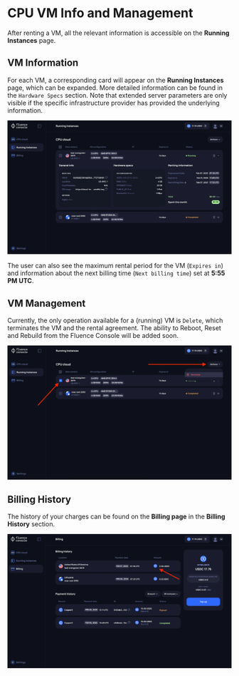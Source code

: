 # CPU VM Info and Management

After renting a VM, all the relevant information is accessible on the **Running Instances** page.

## VM Information

For each VM, a corresponding card will appear on the **Running Instances** page, which can be expanded. More detailed information can be found in the `Hardware Specs` section. Note that extended server parameters are only visible if the specific infrastructure provider has provided the underlying information.

![VM information](./assets/vm_info.webp)

The user can also see the maximum rental period for the VM (`Expires in`) and information about the next billing time (`Next billing time`) set at **5:55 PM UTC**.

## VM Management

Currently, the only operation available for a (running) VM is `Delete`, which terminates the VM and the rental agreement. The ability to Reboot, Reset and Rebuild from the Fluence Console will be added soon.

![VM management](./assets/vm_manage.webp)


## Billing History

The history of your charges can be found on the **Billing page** in the **Billing History** section.

![Billing history](./assets/billing_history.webp)
